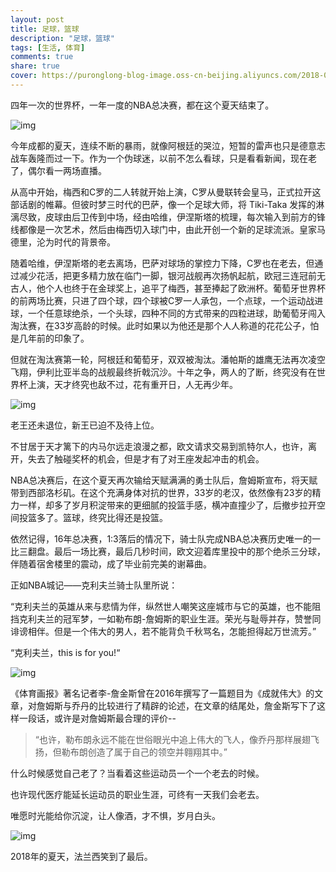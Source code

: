 ```yaml
---
layout: post
title: 足球，篮球
description: "足球，篮球"
tags: [生活, 体育]
comments: true
share: true
cover: https://puronglong-blog-image.oss-cn-beijing.aliyuncs.com/2018-07-02-130830.jpg
---
```


<!-- more -->

四年一次的世界杯，一年一度的NBA总决赛，都在这个夏天结束了。

![img](https://puronglong-blog-image.oss-cn-beijing.aliyuncs.com/2018-07-02-133544.jpg)

今年成都的夏天，连续不断的暴雨，就像阿根廷的哭泣，短暂的雷声也只是德意志战车轰隆而过一下。作为一个伪球迷，以前不怎么看球，只是看看新闻，现在老了，偶尔看一两场直播。

从高中开始，梅西和C罗的二人转就开始上演，C罗从曼联转会皇马，正式拉开这部话剧的帷幕。但彼时梦三时代的巴萨，像一个足球大师，将 Tiki-Taka 发挥的淋漓尽致，皮球由后卫传到中场，经由哈维，伊涅斯塔的梳理，每次输入到前方的锋线都像是一次艺术，然后由梅西切入球门中，由此开创一个新的足球流派。皇家马德里，沦为时代的背景帝。

随着哈维，伊涅斯塔的老去离场，巴萨对球场的掌控力下降，C罗也在老去，但通过减少花活，把更多精力放在临门一脚，银河战舰再次扬帆起航，欧冠三连冠前无古人，他个人也终于在金球奖上，追平了梅西，甚至捧起了欧洲杯。葡萄牙世界杯的前两场比赛，只进了四个球，四个球被C罗一人承包，一个点球，一个运动战进球，一个任意球绝杀，一个头球，四种不同的方式带来的四粒进球，助葡萄牙闯入淘汰赛，在33岁高龄的时候。此时如果以为他还是那个人人称道的花花公子，怕是几年前的印象了。

但就在淘汰赛第一轮，阿根廷和葡萄牙，双双被淘汰。潘帕斯的雄鹰无法再次凌空飞翔，伊利比亚半岛的战舰最终折戟沉沙。十年之争，两人的了断，终究没有在世界杯上演，天才终究也敌不过，花有重开日，人无再少年。

![img](https://puronglong-blog-image.oss-cn-beijing.aliyuncs.com/2018-07-02-131707.jpg)

老王还未退位，新王已迫不及待上位。

不甘居于天才篱下的内马尔远走浪漫之都，欧文请求交易到凯特尔人，也许，离开，失去了触碰奖杯的机会，但是才有了对王座发起冲击的机会。

NBA总决赛后，在这个夏天再次输给天赋满满的勇士队后，詹姆斯宣布，将天赋带到西部洛杉矶。在这个充满身体对抗的世界，33岁的老汉，依然像有23岁的精力一样，却多了岁月积淀带来的更细腻的投篮手感，横冲直撞少了，后撤步拉开空间投篮多了。篮球，终究比得还是投篮。

依然记得，16年总决赛，1:3落后的情况下，骑士队完成NBA总决赛历史唯一的一比三翻盘。最后一场比赛，最后几秒时间，欧文迎着库里投中的那个绝杀三分球，伴随着宿舍楼里的震动，成了毕业前完美的谢幕曲。

正如NBA城记——克利夫兰骑士队里所说：

“克利夫兰的英雄从来与悲情为伴，纵然世人嘲笑这座城市与它的英雄，也不能阻挡克利夫兰的冠军梦，一如勒布朗-詹姆斯的职业生涯。荣光与耻辱并存，赞誉同诽谤相伴。但是一个伟大的男人，若不能背负千秋骂名，怎能担得起万世流芳。”

“克利夫兰，this is for you!“

![img](https://puronglong-blog-image.oss-cn-beijing.aliyuncs.com/2018-07-02-132458.jpg)


《体育画报》著名记者李-詹金斯曾在2016年撰写了一篇题目为《成就伟大》的文章，对詹姆斯与乔丹的比较进行了精辟的论述，在文章的结尾处，詹金斯写下了这样一段话，或许是对詹姆斯最合理的评价--

> “也许，勒布朗永远不能在世俗眼光中追上伟大的飞人，像乔丹那样展翅飞扬，但勒布朗创造了属于自己的领空并翱翔其中。”

什么时候感觉自己老了？当看着这些运动员一个一个老去的时候。

也许现代医疗能延长运动员的职业生涯，可终有一天我们会老去。

唯愿时光能给你沉淀，让人像酒，才不惧，岁月白头。

![img](https://puronglong-blog-image.oss-cn-beijing.aliyuncs.com/2018-07-16-122443.jpg)

2018年的夏天，法兰西笑到了最后。
